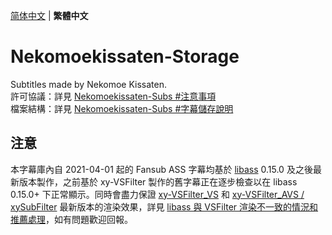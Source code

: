 <p align="left"> <a href="README.md">简体中文</a> | <b>繁體中文</b> </p>

# Nekomoekissaten-Storage

Subtitles made by Nekomoe Kissaten.  
許可協議：詳見 [Nekomoekissaten-Subs #注意事項](https://github.com/Nekomoekissaten-SUB/Nekomoekissaten-Subs/blob/master/README_zh-tw.md#%E6%B3%A8%E6%84%8F%E4%BA%8B%E9%A0%85)  
檔案結構：詳見 [Nekomoekissaten-Subs #字幕儲存說明](https://github.com/Nekomoekissaten-SUB/Nekomoekissaten-Subs/blob/master/README_zh-tw.md#%E5%AD%97%E5%B9%95%E5%84%B2%E5%AD%98%E8%AA%AA%E6%98%8E)

## 注意

本字幕庫內自 2021-04-01 起的 Fansub ASS 字幕均基於 [libass](https://github.com/libass/libass) 0.15.0 及之後最新版本製作，之前基於 xy-VSFilter 製作的舊字幕正在逐步檢查以在 libass 0.15.0+ 下正常顯示。同時會盡力保證 [xy-VSFilter_VS](https://github.com/HomeOfVapourSynthEvolution/xy-VSFilter) 和 [xy-VSFilter_AVS / xySubFilter](https://github.com/pinterf/xy-VSFilter) 最新版本的渲染效果，詳見 [libass 與 VSFilter 渲染不一致的情況和推薦處理](https://github.com/Nekomoekissaten-SUB/Nekomoekissaten-Subs/wiki/ass_render_difference)，如有問題歡迎回報。

